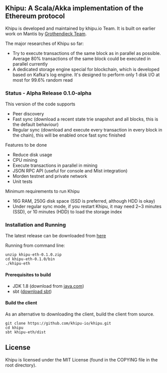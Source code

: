 ## Khipu: A Scala/Akka implementation of the Ethereum protocol

Khipu is developed and maintained by khipu.io Team.
It is built on earlier work on Mantis by [Grothendieck Team](https://iohk.io/projects/ethereum-classic/).

The major researches of Khipu so far:

  - Try to execute transactions of the same block as in parallel as possible. Average 80% transactions of the same block could be executed in parallel currently
  - A dedicated storage engine special for blockchain, which is developed based on Kafka's log engine. It's designed to perform only 1 disk I/O at most for 99.6% random read

### Status - Alpha Release 0.1.0-alpha

This version of the code supports

  - Peer discovery
  - Fast sync (download a recent state trie snapshot and all blocks, this is the default behaviour)
  - Regular sync (download and execute every transaction in every block in the chain), this will be enabled once fast sync finished

Features to be done

  - Reduce disk usage
  - CPU mining
  - Execute transactions in parallel in mining
  - JSON RPC API (useful for console and Mist integration)
  - Morden testnet and private network
  - Unit tests

Minimum requirements to run Khipu

  - 16G RAM, 250G disk space (SSD is preferred, although HDD is okay)
  - Under regular sync mode, if you restart Khipu, it may need 2~3 minutes (SSD), or 10 minutes (HDD) to load the storage index

### Installation and Running

The latest release can be downloaded from [here](https://github.com/khipu-io/khipu/releases)

Running from command line:


```
unzip khipu-eth-0.1.0.zip
cd khipu-eth-0.1.0/bin
./khipu-eth
```

#### Prerequisites to build

- JDK 1.8 (download from [java.com](http://www.java.com))
- sbt ([download sbt](http://www.scala-sbt.org/download.html))

#### Build the client

As an alternative to downloading the client, build the client from source.

```
git clone https://github.com/khipu-io/khipu.git
cd khipu
sbt khipu-eth/dist
```

## License

Khipu is licensed under the MIT License (found in the COPYING file in the root directory).

